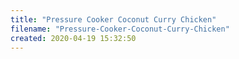 ```yaml
---
title: "Pressure Cooker Coconut Curry Chicken"
filename: "Pressure-Cooker-Coconut-Curry-Chicken"
created: 2020-04-19 15:32:50
---
```

